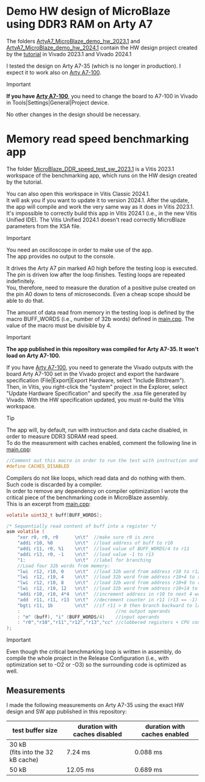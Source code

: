 # Demo HW design of MicroBlaze using DDR3 RAM on Arty A7

The folders [ArtyA7_MicroBlaze_demo_hw_2023.1](ArtyA7_MicroBlaze_demo_hw_2023.1) and [ArtyA7_MicroBlaze_demo_hw_2024.1](ArtyA7_MicroBlaze_demo_hw_2024.1) contain the HW design project created by the [tutorial](../README.md) in Vivado 2023.1 and Vivado 2024.1

I tested the design on Arty A7-35 (which is no longer in production). I expect it to work also on [Arty A7-100](https://digilent.com/shop/arty-a7-100t-artix-7-fpga-development-board/).

> [!IMPORTANT]
> **If you have [Arty A7-100](https://digilent.com/shop/arty-a7-100t-artix-7-fpga-development-board/)**, you need to change the board to A7-100 in Vivado in Tools|Settings|General|Project device.
> 
> No other changes in the design should be necessary.

# Memory read speed benchmarking app

The folder [MicroBlaze_DDR_speed_test_sw_2023.1](MicroBlaze_DDR_speed_test_sw_2023.1) is a Vitis 2023.1 workspace of the benchmarking app, which runs on the HW design created by the tutorial.

You can also open this workspace in Vitis Classic 2024.1.  
It will ask you if you want to update it to version 2024.1. After the update, the app will compile and work the very same way as it does in Vitis 2023.1.  
It's impossible to correctly build this app in Vitis 2024.1 (i.e., in the new Vitis Unified IDE). The Vitis Unified 2024.1 doesn't read correctly MicroBlaze parameters from the XSA file.

> [!IMPORTANT]
> You need an oscilloscope in order to make use of the app.  
> The app provides no output to the console.
> 
> It drives the Arty A7 pin marked A0 high before the testing loop is executed. The pin is driven low after the loop finishes. Testing loops are repeated indefinitely.  
> You, therefore, need to measure the duration of a positive pulse created on the pin A0 down to tens of microseconds. Even a cheap scope should be able to do that.
> 
> The amount of data read from memory in the testing loop is defined by the macro BUFF_WORDS (i.e., number of 32b words) defined in [main.cpp](MicroBlaze_DDR_speed_test_sw/DDR3_read_test/src/main.cpp). The value of the macro must be divisible by 4.

> [!IMPORTANT]
> **The app published in this repository was compiled for Arty A7-35. It won't load on Arty A7-100.**  
> 
> If you have [Arty A7-100](https://digilent.com/shop/arty-a7-100t-artix-7-fpga-development-board/), you need to generate the Vivado outputs with the board Arty A7-100 set in the Vivado project and export the hardware specification (File|Export|Export Hardware, select "Include Bitstream").  
> Then, in Vitis, you right-click the "system" project in the Explorer, select "Update Hardware Specification" and specify the .xsa file generated by Vivado. With the HW specification updated, you must re-build the Vitis workspace.

> [!TIP]
> The app will, by default, run with instruction and data cache disabled, in order to measure DDR3 SDRAM read speed.  
> To do the measurement with caches enabled, comment the following line in [main.cpp](MicroBlaze_DDR_speed_test_sw/DDR3_read_test/src/main.cpp):

```c
//Comment out this macro in order to run the test with instruction and data cache enabled
#define CACHES_DISABLED
```

Compilers do not like loops, which read data and do nothing with them. Such code is discarded by a compiler.  
In order to remove any dependency on compiler optimization I wrote the critical piece of the benchmarking code in MicroBlaze assembly.  
This is an excerpt from [main.cpp](MicroBlaze_DDR_speed_test_sw/DDR3_read_test/src/main.cpp):

```c
volatile uint32_t buff[BUFF_WORDS];

/* Sequentially read content of buff into a register */
asm volatile (
    "xor r0, r0, r0      \n\t"  //make sure r0 is zero
    "addi r10, %0        \n\t"  //load address of buff to r10
    "addi r11, r0, %1    \n\t"  //load value of BUFF_WORDS/4 to r11
    "addi r13, r0, -1    \n\t"  //load value -1 to r13
    "1:                  \n\t"  //label for branching
    //Load four 32b words from memory:
    "lwi  r12, r10, 0    \n\t"  //load 32b word from address r10 to r12
    "lwi  r12, r10, 4    \n\t"  //load 32b word from address r10+4 to r12
    "lwi  r12, r10, 8    \n\t"  //load 32b word from address r10+8 to r12
    "lwi  r12, r10, 12   \n\t"  //load 32b word from address r10+14 to r12
    "addi r10, r10, 4*4  \n\t"  //increment address in r10 to next 4 words
    "add  r11, r11, r13  \n\t"  //decrement counter in r11 (r13 == -1)
    "bgti r11, 1b        \n\t"  //if r11 > 0 then branch backward to label 1
    :                                   //no output operands
    : "m" (buff), "i" (BUFF_WORDS/4)    //input operands
    : "r0","r10","r11","r12","r13","cc" //clobbered registers + CPU condition codes
);
```

> [!IMPORTANT]
> Even though the critical benchmarking loop is written in assembly, do compile the whole project in the Release Configuration (i.e., with optimization set to -O2 or -O3) so the surrounding code is optimized as well.

## Measurements

I made the following measurements on Arty A7-35 using the exact HW design and SW app published in this repository:

| test buffer size                      | duration with caches disabled | duration with caches enabled |
| ------------------------------------- | ----------------------------- | ---------------------------- |
| 30 kB<br/>(fits into the 32 kB cache) | 7.24 ms                       | 0.088 ms                     |
| 50 kB                                 | 12.05 ms                      | 0.689 ms                     |
